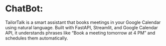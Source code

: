 # ChatBot:
TailorTalk is a smart assistant that books meetings in your Google Calendar using natural language. Built with FastAPI, Streamlit, and Google Calendar API, it understands phrases like “Book a meeting tomorrow at 4 PM” and schedules them automatically.
